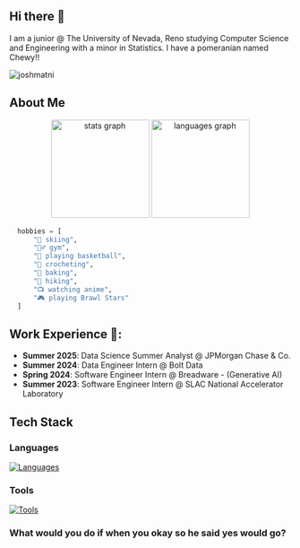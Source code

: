 ## Hi there 👋
I am a junior @ The University of Nevada, Reno studying Computer Science and Engineering with a minor in Statistics. I have a pomeranian named Chewy!!
<p align="left"> <img src="https://komarev.com/ghpvc/?username=joshmatni&label=Profile%20views&color=0e75b6&style=flat" alt="joshmatni" /> </p>

## About Me

<div align="center">
  <img src="https://github-readme-stats.vercel.app/api?username=joshmatni&hide_title=false&hide_rank=false&show_icons=true&include_all_commits=true&count_private=true&disable_animations=false&theme=default&locale=en&hide_border=false&bg_color=CBF0D9&icon_color=4B9371&title_color=055F46&text_color=0D4021" height="175" alt="stats graph" />
  <img src="https://github-readme-stats.vercel.app/api/top-langs?username=joshmatni&locale=en&hide_title=false&layout=compact&card_width=350&langs_count=5&theme=default&hide_border=false&bg_color=CBF0D9&icon_color=4B9371&title_color=055F46&text_color=0D4021" height="175" alt="languages graph" />
</div>

```py
  hobbies = [
      "🎿 skiing",
      "🏋️‍♂️ gym",
      "🏀 playing basketball",
      "🧶 crocheting",
      "🍰 baking",
      "🥾 hiking",
      "📺 watching anime",
      "🎮 playing Brawl Stars"
  ]
```

## Work Experience 🚀:
- **Summer 2025**: Data Science Summer Analyst @ JPMorgan Chase & Co.
- **Summer 2024**: Data Engineer Intern @ Bolt Data
- **Spring 2024**: Software Engineer Intern @ Breadware - (Generative AI)
- **Summer 2023**: Software Engineer Intern @ SLAC National Accelerator Laboratory

## Tech Stack
### Languages
[![Languages](https://skillicons.dev/icons?i=python,cpp,c,r,js)](https://skillicons.dev)

### Tools
[![Tools](https://skillicons.dev/icons?i=kafka,aws,docker,postgres,mysql,nextjs,flask,sklearn,grafana,vscode,pytorch,tensorflow&theme=light)](https://skillicons.dev)

### What would you do if when you okay so he said yes would go?
